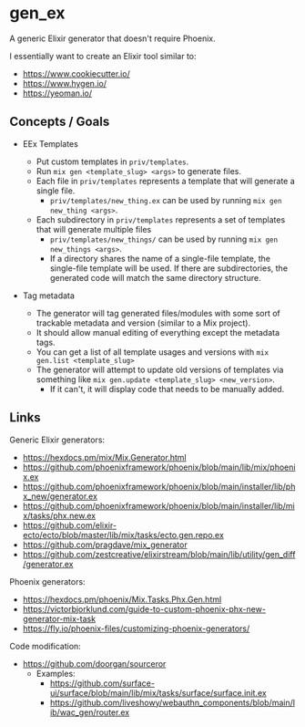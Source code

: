 # gen_ex

A generic Elixir generator that doesn't require Phoenix.

I essentially want to create an Elixir tool similar to:
- https://www.cookiecutter.io/
- https://www.hygen.io/
- https://yeoman.io/

## Concepts / Goals

- EEx Templates
  - Put custom templates in `priv/templates`.
  - Run `mix gen <template_slug> <args>` to generate files.
  - Each file in `priv/templates` represents a template that will generate a single file.
    - `priv/templates/new_thing.ex` can be used by running `mix gen new_thing <args>`.
  - Each subdirectory in `priv/templates` represents a set of templates that will generate multiple files
    - `priv/templates/new_things/` can be used by running `mix gen new_things <args>`.
    - If a directory shares the name of a single-file template, the single-file template will be used. If there are subdirectories, the generated code will match the same directory structure.

- Tag metadata
  - The generator will tag generated files/modules with some sort of trackable metadata and version (similar to a Mix project).
  - It should allow manual editing of everything except the metadata tags.
  - You can get a list of all template usages and versions with `mix gen.list <template_slug>`
  - The generator will attempt to update old versions of templates via something like `mix gen.update <template_slug> <new_version>`.
    - If it can't, it will display code that needs to be manually added.

## Links

Generic Elixir generators:

- https://hexdocs.pm/mix/Mix.Generator.html
- https://github.com/phoenixframework/phoenix/blob/main/lib/mix/phoenix.ex
- https://github.com/phoenixframework/phoenix/blob/main/installer/lib/phx_new/generator.ex
- https://github.com/phoenixframework/phoenix/blob/main/installer/lib/mix/tasks/phx.new.ex
- https://github.com/elixir-ecto/ecto/blob/master/lib/mix/tasks/ecto.gen.repo.ex
- https://github.com/pragdave/mix_generator
- https://github.com/zestcreative/elixirstream/blob/main/lib/utility/gen_diff/generator.ex

Phoenix generators:

- https://hexdocs.pm/phoenix/Mix.Tasks.Phx.Gen.html
- https://victorbjorklund.com/guide-to-custom-phoenix-phx-new-generator-mix-task
- https://fly.io/phoenix-files/customizing-phoenix-generators/

Code modification:

- https://github.com/doorgan/sourceror
  - Examples:
    - https://github.com/surface-ui/surface/blob/main/lib/mix/tasks/surface/surface.init.ex
    - https://github.com/liveshowy/webauthn_components/blob/main/lib/wac_gen/router.ex
